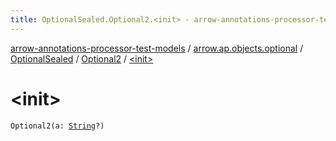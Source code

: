 ```yaml
---
title: OptionalSealed.Optional2.<init> - arrow-annotations-processor-test-models
---
```


[arrow-annotations-processor-test-models](../../../index.html) / [arrow.ap.objects.optional](../../index.html) / [OptionalSealed](../index.html) / [Optional2](index.html) / [&lt;init&gt;](./-init-.html)

# &lt;init&gt;

`Optional2(a: `[`String`](https://kotlinlang.org/api/latest/jvm/stdlib/kotlin/-string/index.html)`?)`